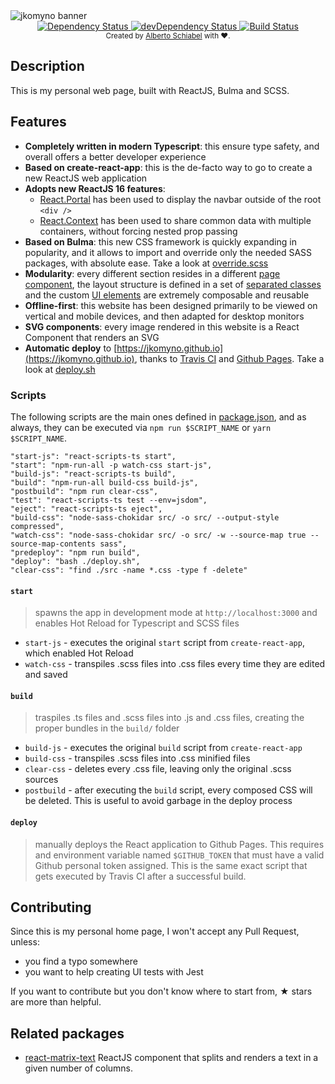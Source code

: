 <img src="https://raw.githubusercontent.com/jkomyno/jkomyno.github.io/source/images/banner.jpg" alt="jkomyno banner" align="center" />
<br />

<div align="center">
  <!-- Dependency Status -->
  <a href="https://david-dm.org/jkomyno/jkomyno.github.io">
    <img src="https://david-dm.org/jkomyno/jkomyno.github.io.svg" alt="Dependency Status" />
  </a>
  <!-- devDependency Status -->
  <a href="https://david-dm.org/jkomyno/jkomyno.github.io#info=devDependencies">
    <img src="https://david-dm.org/jkomyno/jkomyno.github.io/dev-status.svg" alt="devDependency Status" />
  </a>
  <!-- Build Status -->
  <a href="https://travis-ci.org/jkomyno/jkomyno.github.io">
    <img src="https://travis-ci.org/jkomyno/jkomyno.github.io.svg?branch=source" alt="Build Status" />
  </a>
</div>

<div align="center">
  <sub>Created by <a href="https://github.com/jkomyno">Alberto Schiabel</a> with ❤️.</sub>
</div>

## Description

This is my personal web page, built with ReactJS, Bulma and SCSS.

## Features

- **Completely written in modern Typescript**: this ensure type safety, and overall offers a better developer experience
- **Based on create-react-app**: this is the de-facto way to go to create a new ReactJS web application
- **Adopts new ReactJS 16 features**:
  - [React.Portal](https://reactjs.org/docs/portals.html) has been used to display the navbar outside of the root `<div />`
  - [React.Context](https://reactjs.org/docs/context.html) has been used to share common data with multiple containers,
  without forcing nested prop passing
- **Based on Bulma**: this new CSS framework is quickly expanding in popularity, and it allows to import and override only the needed SASS packages, with absolute ease. Take a look at [override.scss](https://github.com/jkomyno/jkomyno.github.io/blob/source/src/override.scss)
- **Modularity**: every different section resides in a different [page component](https://github.com/jkomyno/jkomyno.github.io/tree/source/src/pages), the layout structure is defined in a set of [separated classes](https://github.com/jkomyno/jkomyno.github.io/tree/source/src/layouts) and the custom [UI elements](https://github.com/jkomyno/jkomyno.github.io/tree/source/src/components) are extremely composable and reusable
- **Offline-first**: this website has been designed primarily to be viewed on vertical and mobile devices, and then adapted for desktop monitors
- **SVG components**: every image rendered in this website is a React Component that renders an SVG
- **Automatic deploy** to [https://jkomyno.github.io](https://jkomyno.github.io), thanks to [Travis CI](https://travis-ci.org/) and [Github Pages](https://pages.github.com/). Take a look at [deploy.sh](deploy.sh)

### Scripts

The following scripts are the main ones defined in [package.json](package.json), and as always, they can be executed via `npm run $SCRIPT_NAME` or `yarn $SCRIPT_NAME`.

    "start-js": "react-scripts-ts start",
    "start": "npm-run-all -p watch-css start-js",
    "build-js": "react-scripts-ts build",
    "build": "npm-run-all build-css build-js",
    "postbuild": "npm run clear-css",
    "test": "react-scripts-ts test --env=jsdom",
    "eject": "react-scripts-ts eject",
    "build-css": "node-sass-chokidar src/ -o src/ --output-style compressed",
    "watch-css": "node-sass-chokidar src/ -o src/ -w --source-map true --source-map-contents sass",
    "predeploy": "npm run build",
    "deploy": "bash ./deploy.sh",
    "clear-css": "find ./src -name *.css -type f -delete"

#### `start`

> spawns the app in development mode at `http://localhost:3000` and enables Hot Reload for Typescript and SCSS files

-   `start-js` - executes the original `start` script from `create-react-app`, which enabled Hot Reload
-   `watch-css` - transpiles .scss files into .css files every time they are edited and saved

#### `build`

> traspiles .ts files and .scss files into .js and .css files, creating the proper bundles in the `build/` folder

-   `build-js` - executes the original `build` script from `create-react-app`
-   `build-css` - transpiles .scss files into .css minified files
-   `clear-css` - deletes every .css file, leaving only the original .scss sources
-   `postbuild` - after executing the `build` script, every composed CSS will be deleted. This is useful to avoid garbage in the deploy process

#### `deploy`

> manually deploys the React application to Github Pages. This requires and environment variable named `$GITHUB_TOKEN` that
must have a valid Github personal token assigned. This is the same exact script that gets executed by Travis CI after a successful build.

## Contributing

Since this is my personal home page, I won't accept any Pull Request, unless:

- you find a typo somewhere
- you want to help creating UI tests with Jest

If you want to contribute but you don't know where to start from, ★ stars are more than helpful.

## Related packages

- [react-matrix-text](https://github.com/jkomyno/react-matrix-text) ReactJS component that splits and renders a text in a given number of columns.
